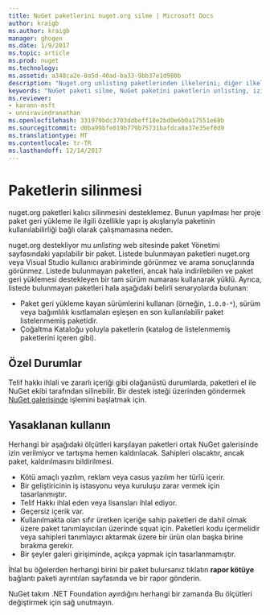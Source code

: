 ```yaml
---
title: NuGet paketlerini nuget.org silme | Microsoft Docs
author: kraigb
ms.author: kraigb
manager: ghogen
ms.date: 1/9/2017
ms.topic: article
ms.prod: nuget
ms.technology: 
ms.assetid: a348ca2e-0a5d-40ad-ba33-9bb37e1d980b
description: "Nuget.org unlisting paketlerinden ilkelerini; diğer ilkeler paketleri ihlal silme işlemi geri alınamaz dışında desteklenmez."
keywords: "NuGet paketi silme, NuGet paketini paketlerin unlisting, izin verilmeyen kullanır"
ms.reviewer:
- karann-msft
- unniravindranathan
ms.openlocfilehash: 331979bdc3703ddbeff18e2bd0e6b0a17551e68b
ms.sourcegitcommit: d0ba99bfe019b779b75731bafdca8a37e35ef0d9
ms.translationtype: MT
ms.contentlocale: tr-TR
ms.lasthandoff: 12/14/2017
---
```

# <a name="deleting-packages"></a>Paketlerin silinmesi

nuget.org paketleri kalıcı silinmesini desteklemez. Bunun yapılması her proje paket geri yükleme ile ilgili özellikle yapı iş akışlarıyla paketinin kullanılabilirliği bağlı olarak çalışmamasına neden.

nuget.org destekliyor mu *unlisting* web sitesinde paket Yönetimi sayfasındaki yapılabilir bir paket. Listede bulunmayan paketleri nuget.org veya Visual Studio kullanıcı arabiriminde görünmez ve arama sonuçlarında görünmez. Listede bulunmayan paketleri, ancak hala indirilebilen ve paket geri yüklemesi destekleyen bir tam sürüm numarası kullanarak yüklü. Ayrıca, listede bulunmayan paketleri hala aşağıdaki belirli senaryolarda bulunan:

- Paket geri yükleme kayan sürümlerini kullanan (örneğin, `1.0.0-*`), sürüm veya bağımlılık kısıtlamaları eşleşen en son kullanılabilir paket listelenmemiş paketidir.
- Çoğaltma Kataloğu yoluyla paketlerin (katalog de listelenmemiş paketlerini içeren gibi).

## <a name="exceptions"></a>Özel Durumlar

Telif hakkı ihlali ve zararlı içeriği gibi olağanüstü durumlarda, paketleri el ile NuGet ekibi tarafından silinebilir. Bir destek isteği üzerinden göndermek [NuGet galerisinde](http://www.nuget.org) işlemini başlatmak için.

## <a name="prohibited-use"></a>Yasaklanan kullanın

Herhangi bir aşağıdaki ölçütleri karşılayan paketleri ortak NuGet galerisinde izin verilmiyor ve tartışma hemen kaldırılacak. Sahipleri olacaktır, ancak paket, kaldırılmasını bildirilmesi.

- Kötü amaçlı yazılım, reklam veya casus yazılım her türlü içerir.
- Bir geliştiricinin iş istasyonu veya kuruluşu zarar vermek için tasarlanmıştır.
- Telif Hakkı ihlal eden veya lisansları ihlal ediyor.
- Geçersiz içerik var.
- Kullanılmakta olan sıfır üretken içeriğe sahip paketleri de dahil olmak üzere paket tanımlayıcıları üzerinde squat için. Paketleri kodu içermelidir veya sahipleri tanımlayıcı aktarmak üzere bir ürün olan başka birine bırakma gerekir.
- Bir şeyler galeri girişiminde, açıkça yapmak için tasarlanmamıştır.

İhlal bu öğelerden herhangi birini bir paket bulursanız tıklatın **rapor kötüye** bağlantı paketi ayrıntıları sayfasında ve bir rapor gönderin.

NuGet takım .NET Foundation ayırdığını herhangi bir zamanda Bu ölçütleri değiştirmek için sağ unutmayın.
